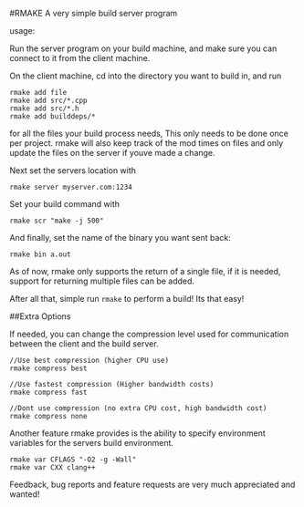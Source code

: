 #RMAKE
A very simple build server program

usage:

Run the server program on your build machine, and make sure you can connect to it from the client machine.

On the client machine, cd into the directory you want to build in, and run 

    rmake add file
	rmake add src/*.cpp
	rmake add src/*.h
	rmake add builddeps/*
	
for all the files your build process needs, This only needs to be done once per project. rmake will also keep track of the mod times on files and only update the files on the server if youve made a change.

Next set the servers location with 

    rmake server myserver.com:1234
	
Set your build command with 

    rmake scr "make -j 500"
	
And finally, set the name of the binary you want sent back: 

    rmake bin a.out
	
As of now, rmake only supports the return of a single file, if it is needed, support for returning multiple files can be added.

After all that, simple run `rmake` to perform a build! Its that easy!

##Extra Options

If needed, you can change the compression level used for communication between the client and the build server.

	//Use best compression (higher CPU use)
    rmake compress best

	//Use fastest compression (Higher bandwidth costs)
	rmake compress fast

	//Dont use compression (no extra CPU cost, high bandwidth cost)
	rmake compress none

Another feature rmake provides is the ability to specify environment variables for the servers build environment.

	rmake var CFLAGS "-O2 -g -Wall"
	rmake var CXX clang++

Feedback, bug reports and feature requests are very much appreciated and wanted!

